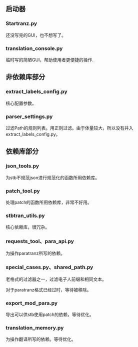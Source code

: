 ## 启动器

### Startranz.py

还没写完的GUI，也不想写了。

### translation_console.py

临时写的简陋GUI，帮助使用者更便捷的操作.

## 非依赖库部分

### extract_labels_config.py

核心配置参数。


### parser_settings.py

过滤Path的规则列表。用正则过滤。由于体量较大，所以没有并入extract_labels_config.py。



## 依赖库部分


### json_tools.py

为stb不规范json进行规范化的函数所用依赖库。

### patch_tool.py

处理patch的函数所用依赖库，非常不好用。

### stbtran_utils.py

核心依赖库，很冗杂。

### requests_tool、para_api.py

为操作paratranz所写的依赖。

### special_cases.py、shared_path.py

老格式的过滤器之一，过滤电子人前缀和相同文本。

对于paratranz格式已经过时，等待被移除。

### export_mod_para.py

导出可以供stb使用patch的依赖，等待优化。

### translation_memory.py

为操作翻译所写的依赖。等待优化。
